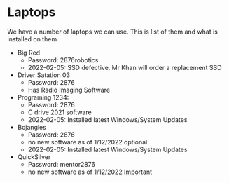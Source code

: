 
# Laptops
We have a number of laptops we can use.  This is list of them and what is installed on them
- Big Red 
  - Password: 2876robotics
  - 2022-02-05: SSD defective. Mr Khan will order a replacement SSD
- Driver Satation 03 
  - Password: 2876 
  - Has Radio Imaging Software
- Programing 1234: 
  - Password: 2876
  - C drive 2021 software
  - 2022-02-05: Installed latest Windows/System Updates
- Bojangles 
  - Password: 2876 
  - no new software as of 1/12/2022 optional
  - 2022-02-05: Installed latest Windows/System Updates
- QuickSilver 
  - Password: mentor2876 
  - no new software as of 1/12/2022 Important
